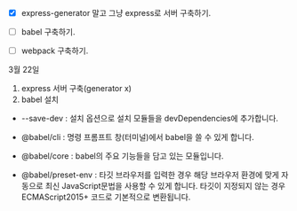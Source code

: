 - [x] express-generator 말고 그냥 express로 서버 구축하기.

- [ ] babel 구축하기.

- [ ] webpack 구축하기.

3월 22일

1. express 서버 구축(generator x)
2. babel 설치

- --save-dev : 설치 옵션으로 설치 모듈들을 devDependencies에 추가합니다.

- @babel/cli : 명령 프롬프트 창(터미널)에서 babel을 쓸 수 있게 합니다.

- @babel/core : babel의 주요 기능들을 담고 있는 모듈입니다.

- @babel/preset-env : 타깃 브라우저를 입력한 경우 해당 브라우저 환경에 맞게 자동으로 최신 JavaScript문법을 사용할 수 있게 합니다. 타깃이 지정되지 않는 경우 ECMAScript2015+ 코드로 기본적으로 변환됩니다.
